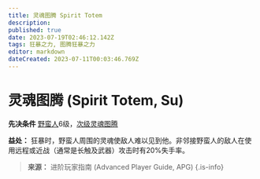 ```yaml
---
title: 灵魂图腾 Spirit Totem
description: 
published: true
date: 2023-07-19T02:46:12.142Z
tags: 狂暴之力, 图腾狂暴之力
editor: markdown
dateCreated: 2023-07-11T00:03:46.769Z
---
```


# 灵魂图腾 (Spirit Totem, Su)

**先决条件** [野蛮人](/野蛮人)6级，[次级灵魂图腾](/狂暴之力/次级灵魂图腾)

**益处：** 狂暴时，野蛮人周围的灵魂使敌人难以见到他。非邻接野蛮人的敌人在使用远程或近战（通常是长触及武器）攻击时有20%失手率。

> **来源：** 进阶玩家指南 (Advanced Player Guide, APG)
{.is-info}
